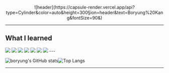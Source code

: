<p align="center">
![header](https://capsule-render.vercel.app/api?type=Cylinder&color=auto&height=300&section=header&text=Boryung%20Kang&fontSize=90&)

---

## What I learned
  <img src="https://img.shields.io/badge/Java-007396?style=flat-square&logo=Java&logoColor=white"/>
  <img src="https://img.shields.io/badge/HTML5-E34F26?style=flat-square&logo=HTML5&logoColor=white"/>  
  <img src="https://img.shields.io/badge/CSS3-1572B6?style=flat-square&logo=CSS3&logoColor=white"/>
  <img src="https://img.shields.io/badge/JavaScript-F7DF1E?style=flat-square&logo=JavaScript&logoColor=white"/>
  <img src="https://img.shields.io/badge/jQuery-0769AD?style=flat-square&logo=jQuery&logoColor=white"/>  
  <img src="https://img.shields.io/badge/Oracle-F80000?style=flat-square&logo=Oracle&logoColor=white"/>  
  <img src="https://img.shields.io/badge/Spring-6DB33F?style=flat-square&logo=Spring&logoColor=white"/>  
---


![boryung's GitHub stats](https://github-readme-stats.vercel.app/api?username=devboryung&count_private=true&show_icons=true&theme=highcontrast&icon_color=f7ae40)![Top Langs](https://github-readme-stats.vercel.app/api/top-langs/?username=devboryung&layout=compact&theme=highcontrast)


---

</p>

